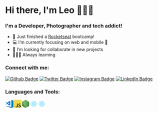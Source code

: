# Hi there, I'm Leo 👨🏻‍💻

### I'm a Developer, Photographer and tech addict!

- 🚀  Just finished a [Rocketseat][rocket] bootcamp!
- 💻  I’m currently focusing on web and mobile 📱
- 🤝  I’m looking for collaborate in new projects
- 👨🏻‍🎓  Always learning

### Connect with me:

[![Github Badge](https://img.shields.io/badge/leodeutsch-84329b?style=for-the-badge&labelColor=84329b&logo=github&logoColor=white&link=https://github.com/leodeutsch)](https://github.com/leodeutsch)
[![Twitter Badge](https://img.shields.io/badge/@leonard_deutsch-1da1f2?style=for-the-badge&labelColor=1da1f2&logo=twitter&logoColor=white&link=https://twitter.com/leonard_deutsch)](https://twitter.com/leonard_deutsch)
[![Instagram Badge](https://img.shields.io/badge/@leodeutschphotos-c13584?style=for-the-badge&labelColor=c13584&logo=instagram&logoColor=white&link=https://instagram.com/leodeutschphotos)](https://instagram.com/leodeutschphotos)
[![LinkedIn Badge](https://img.shields.io/badge/Leonardo_Rocha-2867b2?style=for-the-badge&labelColor=2867b2&logo=linkedin&logoColor=white&link=https://linkedin.com/in/leonardo-rocha-b08328150)](https://linkedin.com/in/leonardo-rocha-b08328150)

### Languages and Tools:

<img align="left" alt="Visual Studio Code" width="26px" src="https://raw.githubusercontent.com/github/explore/80688e429a7d4ef2fca1e82350fe8e3517d3494d/topics/visual-studio-code/visual-studio-code.png" />

<img align="left" alt="Javascript" width="26px" src="https://raw.githubusercontent.com/github/explore/80688e429a7d4ef2fca1e82350fe8e3517d3494d/topics/javascript/javascript.png" />

<img align="left" alt="NodeJS" width="26px" src="https://raw.githubusercontent.com/github/explore/80688e429a7d4ef2fca1e82350fe8e3517d3494d/topics/nodejs/nodejs.png" />

<img align="left" alt="React" width="26px" src="https://raw.githubusercontent.com/github/explore/80688e429a7d4ef2fca1e82350fe8e3517d3494d/topics/react/react.png" />

<img align="left" alt="React-Native" width="26px" src="https://raw.githubusercontent.com/github/explore/80688e429a7d4ef2fca1e82350fe8e3517d3494d/topics/react-native/react-native.png" />

[rocket]: https://rocketseat.com.br
